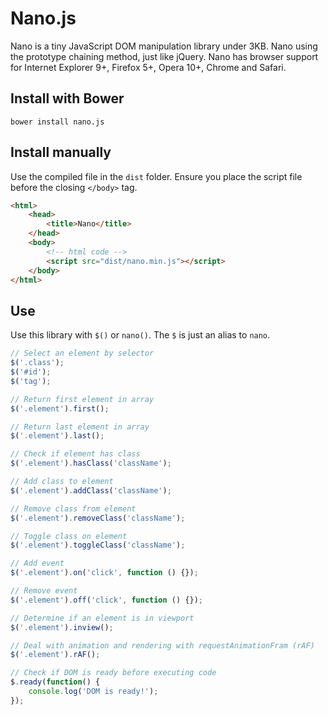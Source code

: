 # Nano.js

Nano is a tiny JavaScript DOM manipulation library under 3KB. Nano using the prototype chaining method, just like jQuery. Nano has browser support for Internet Explorer 9+, Firefox 5+, Opera 10+, Chrome and Safari.

## Install with Bower
```
bower install nano.js
```

## Install manually

Use the compiled file in the `dist` folder. Ensure you place the script file
before the closing `</body>` tag.

```html
<html>
    <head>
        <title>Nano</title>
    </head>
    <body>
        <!-- html code -->
        <script src="dist/nano.min.js"></script>
    </body>
</html>
```

## Use

Use this library with `$()` or `nano()`. The `$` is just an alias to `nano`.

```js
// Select an element by selector
$('.class');
$('#id');
$('tag');

// Return first element in array
$('.element').first();

// Return last element in array
$('.element').last();

// Check if element has class
$('.element').hasClass('className');

// Add class to element
$('.element').addClass('className');

// Remove class from element
$('.element').removeClass('className');

// Toggle class on element
$('.element').toggleClass('className');

// Add event
$('.element').on('click', function () {});

// Remove event
$('.element').off('click', function () {});

// Determine if an element is in viewport
$('.element').inview();

// Deal with animation and rendering with requestAnimationFram (rAF)
$('.element').rAF();

// Check if DOM is ready before executing code
$.ready(function() {
    console.log('DOM is ready!');
});
```
